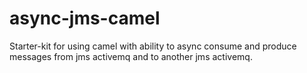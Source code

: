 # async-jms-camel
Starter-kit for using camel with ability to async consume and produce messages from jms activemq and to another jms activemq.


